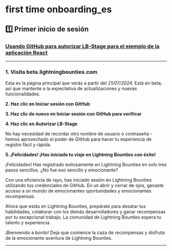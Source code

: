 # first time onboarding\_es

## 1️⃣ Primer inicio de sesión

### [Usando GitHub para autorizar LB-Stage para el ejemplo de la aplicación React](https://app.tango.us/app/workflow/9dd6e3fd-f7bd-41a8-bb9d-21593979b90e?utm\_source=markdown\&utm\_medium=markdown\&utm\_campaign=workflow%20export%20links)

***

### 1. Visita beta.lightningbounties.com

Esta es la página principal que verás a partir del _21/07/2024._ Está en beta, así que mantente a la expectativa de actualizaciones y nuevas funcionalidades.

**2. Haz clic en Iniciar sesión con GitHub**

**3. Haz clic de nuevo en Iniciar sesión con GitHub para verificar**

**4. Haz clic en Autorizar LB-Stage**

No hay necesidad de recordar otro nombre de usuario o contraseña - hemos aprovechado el poder de GitHub para hacer tu experiencia de registro fácil y rápida.

**5. ¡Felicidades! ¡Has iniciado tu viaje en Lightning Bounties con éxito!**

¡Felicidades! Has registrado exitosamente en Lightning Bounties en solo tres pasos sencillos. ¿No fue eso sencillo y emocionante?

Con una eficiencia de rayo, has iniciado sesión en Lightning Bounties utilizando tus credenciales de GitHub. En un abrir y cerrar de ojos, ganaste acceso a un mundo de emocionantes oportunidades y emocionantes recompensas.

Ahora que estás en Lightning Bounties, prepárate para desatar tus habilidades, colaborar con los demás desarrolladores y ganar recompensas por tu excepcional trabajo. La comunidad de Lightning Bounties espera tu talento y experiencia.

¡Bienvenido a bordo! Deja que comience la caza de recompensas y disfruta de la emocionante aventura de Lightning Bounties.

***
